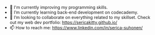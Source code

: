 
- 🔭 I'm currently improving my programming skills. 
- 🌱 I’m currently learning back-end development on codecademy.
- 👯 I’m looking to collaborate on everything related to my skillset. Check out my web dev portfolio: https://sericakitty.github.io/
- 📫 How to reach me: https://www.linkedin.com/in/serica-suhonen/
